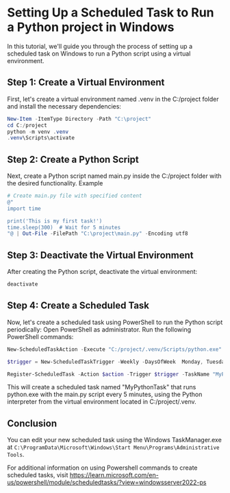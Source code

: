 # Setting Up a Scheduled Task to Run a Python project in Windows
In this tutorial, we'll guide you through the process of setting up a scheduled task on Windows to run a Python script using a virtual environment.

## Step 1: Create a Virtual Environment
First, let's create a virtual environment named .venv in the C:/project folder and install the necessary dependencies:

```powershell
New-Item -ItemType Directory -Path "C:\project"
cd C:/project
python -m venv .venv
.venv\Scripts\activate
```

## Step 2: Create a Python Script
Next, create a Python script named main.py inside the C:/project folder with the desired functionality. Example

```powershell
# Create main.py file with specified content
@"
import time

print('This is my first task!')
time.sleep(300)  # Wait for 5 minutes
"@ | Out-File -FilePath "C:\project\main.py" -Encoding utf8
```


## Step 3: Deactivate the Virtual Environment
After creating the Python script, deactivate the virtual environment:

```powershell
deactivate
```

## Step 4: Create a Scheduled Task
Now, let's create a scheduled task using PowerShell to run the Python script periodically:
Open PowerShell as administrator.
Run the following PowerShell commands:

```powershell
New-ScheduledTaskAction -Execute "C:/project/.venv/Scripts/python.exe" -Argument "C:/project/main.py" -WorkingDirectory "C:/project/"
```

```powershell
$trigger = New-ScheduledTaskTrigger -Weekly -DaysOfWeek  Monday, Tuesday, Wednesday, Thursday, Friday -At 10am
```

```powershell
Register-ScheduledTask -Action $action -Trigger $trigger -TaskName "MyPythonTask" -Description "Runs python project from Monday to Friday at 10am"
```

This will create a scheduled task named "MyPythonTask" that runs python.exe with the main.py script every 5 minutes, using the Python interpreter from the virtual environment located in C:/project/.venv.

## Conclusion
You can edit your new scheduled task using the Windows TaskManager.exe at `C:\ProgramData\Microsoft\Windows\Start Menu\Programs\Administrative Tools`.

For additional information on using Powershell commands to create scheduled tasks, visit https://learn.microsoft.com/en-us/powershell/module/scheduledtasks/?view=windowsserver2022-ps